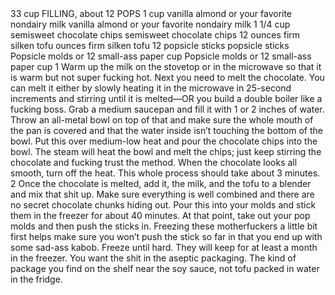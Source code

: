 <?xml version="1.0" encoding="UTF-8"?>
<!DOCTYPE gourmetDoc>
<gourmetDoc>
	<recipe id="101">
		<title>CHOCOLATE FUDGE POPS</title>
		<yields>33 cup FILLING, about 12 POPS</yields>
		<ingredient-list>
			<ingredient>
				<amount>1</amount>
				<unit>cup</unit>
				<item>vanilla almond or your favorite nondairy milk</item>
				<key>vanilla almond or your favorite nondairy milk</key>
			</ingredient>
			<ingredient>
				<amount>1 1/4</amount>
				<unit>cup</unit>
				<item>semisweet chocolate chips</item>
				<key>semisweet chocolate chips</key>
			</ingredient>
			<ingredient>
				<amount>12</amount>
				<item>ounces firm silken tofu</item>
				<key>ounces firm silken tofu</key>
			</ingredient>
			<ingredient>
				<amount>12</amount>
				<item>popsicle sticks</item>
				<key>popsicle sticks</key>
			</ingredient>
			<ingredient>
				<item>Popsicle molds or 12 small-ass paper cup</item>
				<key>Popsicle molds or 12 small-ass paper cup</key>
			</ingredient>
		</ingredient-list>
		<instructions>1 Warm up the milk on the stovetop or in the microwave so that it is warm but not super
fucking hot. Next you need to melt the chocolate. You can melt it either by slowly heating it in
the microwave in 25-second increments and stirring until it is melted—OR you build a double
boiler like a fucking boss. Grab a medium saucepan and fill it with 1 or 2 inches of water.
Throw an all-metal bowl on top of that and make sure the whole mouth of the pan is covered
and that the water inside isn’t touching the bottom of the bowl. Put this over medium-low
heat and pour the chocolate chips into the bowl. The steam will heat the bowl and melt the
chips; just keep stirring the chocolate and fucking trust the method. When the chocolate looks
all smooth, turn off the heat. This whole process should take about 3 minutes.
2 Once the chocolate is melted, add it, the milk, and the tofu to a blender and mix that shit
up. Make sure everything is well combined and there are no secret chocolate chunks hiding out.
Pour this into your molds and stick them in the freezer for about 40 minutes. At that point,
take out your pop molds and then push the sticks in. Freezing these motherfuckers a little bit
first helps make sure you won’t push the stick so far in that you end up with some sad-ass
kabob. Freeze until hard. They will keep for at least a month in the freezer.</instructions>
		<modifications>You want the shit in the aseptic packaging. The kind of package you find on the shelf near the soy sauce, not tofu
packed in water in the fridge.</modifications>
	</recipe>

</gourmetDoc>